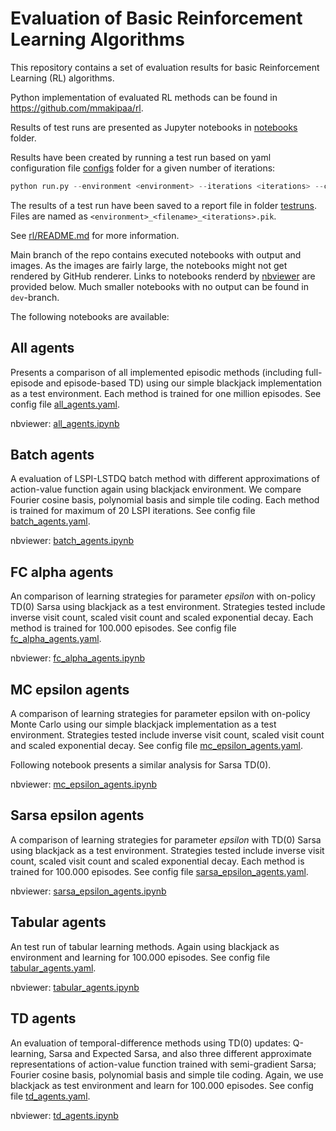 # Evaluation of Basic Reinforcement Learning Algorithms

This repository contains a set of evaluation results for basic Reinforcement Learning (RL) algorithms.

Python implementation of evaluated RL methods can be found in https://github.com/mmakipaa/rl.

Results of test runs are presented as Jupyter notebooks in [notebooks](notebooks) folder.

Results have been created by running a test run based on yaml configuration file [configs](configs) folder for a given number of iterations:

```py
python run.py --environment <environment> --iterations <iterations> --configfile <filename>
```

The results of a test run have been saved to a report file in folder [testruns](testruns). Files are named as `<environment>_<filename>_<iterations>.pik`.

See [rl/README.md](https://github.com/mmakipaa/rl/blob/main/README.md) for more information.

Main branch of the repo contains executed notebooks with output and images. As the images are fairly large, the notebooks might not get rendered by GitHub renderer. Links to notebooks renderd by [nbviewer](https://nbviewer.org/) are provided below. Much smaller notebooks with no output can be found in `dev`-branch. 


The following notebooks are available:

## All agents

Presents a comparison of all implemented episodic methods (including full-episode and episode-based TD) using our simple blackjack implementation as a test environment. Each method is trained for one million episodes. See config file [all_agents.yaml](configs/all_agents.yaml).

nbviewer: [all_agents.ipynb](https://nbviewer.org/github/mmakipaa/rl-results/blob/main/notebooks/all_agents.ipynb)

## Batch agents

A evaluation of LSPI-LSTDQ batch method with different approximations of action-value function again using blackjack environment. We compare Fourier cosine basis, polynomial basis and simple tile coding. Each method is trained for maximum of 20 LSPI iterations. See config file [batch_agents.yaml](configs/batch_agents.yaml).

nbviewer: [batch_agents.ipynb](https://nbviewer.org/github/mmakipaa/rl-results/blob/main/notebooks/batch_agents.ipynb)

## FC alpha agents

An comparison of learning strategies for parameter _epsilon_ with on-policy TD(0) Sarsa using blackjack as a test environment. Strategies tested include inverse visit count, scaled visit count and scaled exponential decay. Each method is trained for 100.000 episodes. See config file [fc_alpha_agents.yaml](configs/fc_alpha_agents.yaml).

nbviewer: [fc_alpha_agents.ipynb](https://nbviewer.org/github/mmakipaa/rl-results/blob/main/notebooks/fc_alpha_agents.ipynb)

## MC epsilon agents

A comparison of learning strategies for parameter epsilon with on-policy Monte Carlo using our simple blackjack implementation as a test environment. Strategies tested include inverse visit count, scaled visit count and scaled exponential decay. See config file [mc_epsilon_agents.yaml](configs/mc_epsilon_agents.yaml).

Following notebook presents a similar analysis for Sarsa TD(0).

nbviewer: [mc_epsilon_agents.ipynb](https://nbviewer.org/github/mmakipaa/rl-results/blob/main/notebooks/mc_epsilon_agents.ipynb)

## Sarsa epsilon agents

A comparison of learning strategies for parameter _epsilon_ with TD(0) Sarsa using blackjack as a test environment. Strategies tested include inverse visit count, scaled visit count and scaled exponential decay. Each method is trained for 100.000 episodes. See config file [sarsa_epsilon_agents.yaml](configs/sarsa_epsilon_agents.yaml).

nbviewer: [sarsa_epsilon_agents.ipynb](https://nbviewer.org/github/mmakipaa/rl-results/blob/main/notebooks/sarsa_epsilon_agents.ipynb)

## Tabular agents

An test run of tabular learning methods. Again using blackjack as environment and learning for 100.000 episodes. See config file [tabular_agents.yaml](configs/tabular_agents.yaml).

nbviewer: [tabular_agents.ipynb](https://nbviewer.org/github/mmakipaa/rl-results/blob/main/notebooks/tabular_agents.ipynb)

## TD agents

An evaluation of temporal-difference methods using TD(0) updates: Q-learning, Sarsa and Expected Sarsa, and also three different approximate representations of action-value function trained with semi-gradient Sarsa; Fourier cosine basis, polynomial basis and simple tile coding. Again, we use blackjack as test environment and learn for 100.000 episodes. See config file [td_agents.yaml](configs/td_agents.yaml).

nbviewer: [td_agents.ipynb](https://nbviewer.org/github/mmakipaa/rl-results/blob/main/notebooks/td_agents.ipynb)

